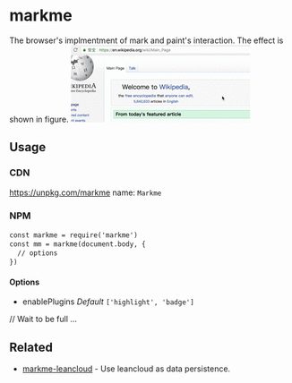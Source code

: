 # markme
The browser's implmentment of mark and paint's interaction. The effect is shown in figure.
![](./snapshot.gif)

## Usage

### CDN
https://unpkg.com/markme
name: `Markme`

### NPM

```
const markme = require('markme')
const mm = markme(document.body, {
  // options
})
```

#### Options
- enablePlugins
*Default*  `['highlight', 'badge']`

// Wait to be full
...

## Related
* [markme-leancloud](../markme-leancloud) - Use leancloud as data persistence.